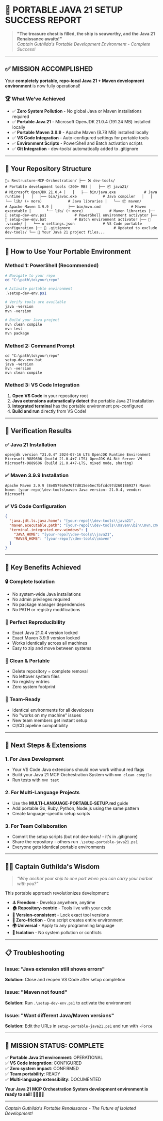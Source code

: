 # 🎉 PORTABLE JAVA 21 SETUP SUCCESS REPORT

> **"The treasure chest is filled, the ship is seaworthy, and the Java 21 Renaissance awaits!"**  
> _Captain Guthilda's Portable Development Environment - Complete Success!_

---

## ✅ **MISSION ACCOMPLISHED**

Your **completely portable, repo-local Java 21 + Maven development environment** is now fully operational!

### 🏆 **What We've Achieved**

- ✅ **Zero System Pollution** - No global Java or Maven installations required
- ✅ **Portable Java 21** - Microsoft OpenJDK 21.0.4 (191.24 MB) installed locally
- ✅ **Portable Maven 3.9.9** - Apache Maven (8.78 MB) installed locally
- ✅ **VS Code Integration** - Auto-configured settings for portable tools
- ✅ **Environment Scripts** - PowerShell and Batch activation scripts
- ✅ **Git Integration** - dev-tools/ automatically added to .gitignore

---

## 📁 **Your Repository Structure**

`🏴‍☠️ Restructure-MCP-Orchestration/
├── 🛠️ dev-tools/                    # Portable development tools (200+ MB)
│   ├── 📦 java21/                   # Microsoft OpenJDK 21.0.4
│   │   ├── bin/java.exe             # Java runtime
│   │   ├── bin/javac.exe            # Java compiler  
│   │   └── lib/ (+ more)            # Java libraries
│   └── 📦 maven/                    # Apache Maven 3.9.9
│       ├── bin/mvn.cmd              # Maven executable
│       └── lib/ (+ more)            # Maven libraries
├── 🔧 setup-dev-env.ps1             # PowerShell environment activator
├── 🔧 setup-dev-env.bat             # Batch environment activator
├── 📁 .vscode/
│   └── ⚙️ settings.json             # VS Code portable configuration
├── 📄 .gitignore                    # Updated to exclude dev-tools/
└── 📄 Your Java 21 project files...`

---

## 🚀 **How to Use Your Portable Environment**

### Method 1: PowerShell (Recommended)

```powershell
# Navigate to your repo
cd "C:\path\to\your\repo"

# Activate portable environment
.\setup-dev-env.ps1

# Verify tools are available
java -version
mvn -version

# Build your Java project
mvn clean compile
mvn test
mvn package
```

### Method 2: Command Prompt

```batch
cd "C:\path\to\your\repo"
setup-dev-env.bat
java -version
mvn -version
mvn clean compile
```

### Method 3: VS Code Integration

1. **Open VS Code** in your repository root
2. **Java extensions automatically detect** the portable Java 21 installation
3. **Integrated terminal** has the portable environment pre-configured
4. **Build and run** directly from VS Code!

---

## 🎯 **Verification Results**

### ✅ **Java 21 Installation**

`openjdk version "21.0.4" 2024-07-16 LTS
OpenJDK Runtime Environment Microsoft-9889606 (build 21.0.4+7-LTS)
OpenJDK 64-Bit Server VM Microsoft-9889606 (build 21.0.4+7-LTS, mixed mode, sharing)`

### ✅ **Maven 3.9.9 Installation**

`Apache Maven 3.9.9 (8e8579a9e76f7d015ee5ec7bfcdc97d260186937)
Maven home: [your-repo]\dev-tools\maven
Java version: 21.0.4, vendor: Microsoft`

### ✅ **VS Code Configuration**

```json
{
  "java.jdt.ls.java.home": "[your-repo]\\dev-tools\\java21",
  "maven.executable.path": "[your-repo]\\dev-tools\\maven\\bin\\mvn.cmd",
  "terminal.integrated.env.windows": {
    "JAVA_HOME": "[your-repo]\\dev-tools\\java21",
    "MAVEN_HOME": "[your-repo]\\dev-tools\\maven"
  }
}
```

---

## 🌟 **Key Benefits Achieved**

### 🔒 **Complete Isolation**

- No system-wide Java installations
- No admin privileges required
- No package manager dependencies
- No PATH or registry modifications

### 🎯 **Perfect Reproducibility**

- Exact Java 21.0.4 version locked
- Exact Maven 3.9.9 version locked
- Works identically across all machines
- Easy to zip and move between systems

### 🧹 **Clean & Portable**

- Delete repository = complete removal
- No leftover system files
- No registry entries
- Zero system footprint

### 👥 **Team-Ready**

- Identical environments for all developers
- No "works on my machine" issues
- New team members get instant setup
- CI/CD pipeline compatibility

---

## 🔮 **Next Steps & Extensions**

### 1. **For Java Development**

- Your VS Code Java extensions should now work without red flags
- Build your Java 21 MCP Orchestration System with `mvn clean compile`
- Run tests with `mvn test`

### 2. **For Multi-Language Projects**

- Use the **MULTI-LANGUAGE-PORTABLE-SETUP.md** guide
- Add portable Go, Ruby, Python, Node.js using the same pattern
- Create language-specific setup scripts

### 3. **For Team Collaboration**

- Commit the setup scripts (but not dev-tools/ - it's in .gitignore)
- Share the repository - others run `.\setup-portable-java21.ps1`
- Everyone gets identical portable environments

---

## 🏴‍☠️ **Captain Guthilda's Wisdom**

> _"Why anchor your ship to one port when you can carry your harbor with you?"_

This portable approach revolutionizes development:

- **⚓ Freedom** - Develop anywhere, anytime
- **🏠 Repository-centric** - Tools live with your code
- **🔄 Version-consistent** - Lock exact tool versions
- **🚀 Zero-friction** - One script creates entire environment
- **🌍 Universal** - Apply to any programming language
- **🎯 Isolation** - No system pollution or conflicts

---

## 📋 **Troubleshooting**

### Issue: "Java extension still shows errors"

**Solution:** Close and reopen VS Code after setup completion

### Issue: "Maven not found"

**Solution:** Run `.\setup-dev-env.ps1` to activate the environment

### Issue: "Want different Java/Maven versions"

**Solution:** Edit the URLs in `setup-portable-java21.ps1` and run with `-Force`

---

## 🎊 **MISSION STATUS: COMPLETE**

✅ **Portable Java 21 environment**: OPERATIONAL  
✅ **VS Code integration**: CONFIGURED  
✅ **Zero system impact**: CONFIRMED  
✅ **Team portability**: READY  
✅ **Multi-language extensibility**: DOCUMENTED

**Your Java 21 MCP Orchestration System development environment is ready to sail!** 🏴‍☠️⚓🚀

---

_Captain Guthilda's Portable Renaissance - The Future of Isolated Development!_
